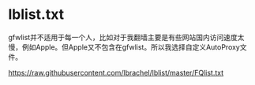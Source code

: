 # lblist.txt
gfwlist并不适用于每一个人，比如对于我翻墙主要是有些网站国内访问速度太慢，例如Apple。但Apple又不包含在gfwlist。所以我选择自定义AutoProxy文件。

https://raw.githubusercontent.com/lbrachel/lblist/master/FQlist.txt
